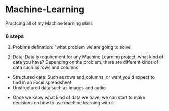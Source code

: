 # Machine-Learning
Practcing all of my Machine learning skills

### 6 steps
1. Problme defination:
"what problem we are going to solve 

2. Data:
Data is requirement for any Machine Learning project. what kind of data you have? Depending on the problem, there are different kinds of data such as rows and columns 

* Structured data: Such as rows and columns, or waht you'd expect to find in an Excel spreadsheet
* Unstructured data such as images and audio
- Once we know what kind of data we have, we can start to make decisions on how to use machine learning with it 

